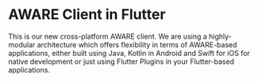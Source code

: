 # AWARE Client in Flutter

This is our new cross-platform AWARE client. We are using a highly-modular architecture which offers
flexibility in terms of AWARE-based applications, either built using Java, Kotlin in Android and
Swift for iOS for native development or just using Flutter Plugins in your Flutter-based applications.

